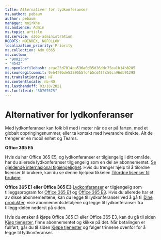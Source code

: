```yaml
---
title: Alternativer for lydkonferanser
ms.author: pebaum
author: pebaum
manager: mnirkhe
ms.audience: Admin
ms.topic: article
ms.service: o365-administration
ROBOTS: NOINDEX, NOFOLLOW
localization_priority: Priority
ms.collection: Adm_O365
ms.custom:
- "9002334"
- "4542"
ms.openlocfilehash: ceac25d7014ea536a0d35d26ddc75ea1b14b8205
ms.sourcegitcommit: 0eb4f9bde53395b5fd4b5cd4ffc56ca96db91298
ms.translationtype: HT
ms.contentlocale: nb-NO
ms.lasthandoff: 03/10/2021
ms.locfileid: "50707675"
---
```

# <a name="options-for-audio-conferencing"></a>Alternativer for lydkonferanser

Med lydkonferanser kan folk bli med i møter når de er på farten, med et globalt oppringingsnummer, eller ta kontakt med hverandre direkte. Alt de trenger er en mobil enhet og Teams.

**Office 365 E5**

Hvis du har Office 365 E5, og lydkonferanser er tilgjengelig i ditt område, har du allerede lydkonferanser tilgjengelig som en del av abonnementet. [Se gjeldende internasjonal tilgjengelighet](https://go.microsoft.com/fwlink/p/?LinkID=839556). Hvis du trenger hjelp til å tilordne lisenser til brukere, kan du se denne hjelpeartikkelen [Tilordne lisenser til brukere](https://docs.microsoft.com/microsoft-365/admin/manage/assign-licenses-to-users).

**Office 365 E1 eller Office 365 E3**
[Lydkonferanser](https://docs.microsoft.com/microsoftteams/audio-conferencing-in-office-365) er tilgjengelig som tilleggsprogram for [Office 365 E1](https://www.microsoft.com/microsoft-365/business/office-365-enterprise-e1-business-software) og [Office 365 E3](https://www.microsoft.com/microsoft-365/business/office-365-enterprise-e3-business-software).  Hvis du allerede har et av disse abonnementene, kan du legge til lydkonferanser ved å gå til [Dine produkter](https://go.microsoft.com/fwlink/p/?linkid=842054), vise abonnementsdetaljene og legge til lydkonferanser fra tillegg-delen nederst på siden.

Hvis du ønsker å kjøpe Office 365 E1 eller Office 365 E3, kan du gå til siden [Kjøp tjenester](https://go.microsoft.com/fwlink/p/?linkid=868433), finne abonnementet og klikke på det.  Når betalingen er fullført, går du til siden [Kjøpe tjenester](https://go.microsoft.com/fwlink/p/?linkid=868433) og følger trinnene ovenfor for å legge til lydkonferanser.
